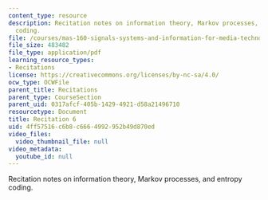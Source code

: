 ```yaml
---
content_type: resource
description: Recitation notes on information theory, Markov processes, and entropy
  coding.
file: /courses/mas-160-signals-systems-and-information-for-media-technology-fall-2007/4ff57516c6b8c6664992952b49d870ed_rec6.pdf
file_size: 483482
file_type: application/pdf
learning_resource_types:
- Recitations
license: https://creativecommons.org/licenses/by-nc-sa/4.0/
ocw_type: OCWFile
parent_title: Recitations
parent_type: CourseSection
parent_uid: 0317afcf-405b-1429-4921-d58a21496710
resourcetype: Document
title: Recitation 6
uid: 4ff57516-c6b8-c666-4992-952b49d870ed
video_files:
  video_thumbnail_file: null
video_metadata:
  youtube_id: null
---
```

Recitation notes on information theory, Markov processes, and entropy coding.
